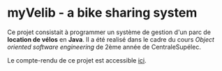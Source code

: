 # myVelib - a bike sharing system

Ce projet consistait à programmer un système de gestion d'un parc de **location de vélos** en **Java**. Il a été realisé dans le cadre du cours *Object oriented software engineering* de 2ème année de CentraleSupélec.

Le compte-rendu de ce projet est accessible [ici](https://github.com/tim99oth99e/myVelib/blob/main/CR_myVelib_project.pdf).

